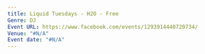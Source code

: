 ```yaml
---
title: Liquid Tuesdays - H2O - Free
Genre: DJ
Event URL: https://www.facebook.com/events/1293914440720734/
Venue: "#N/A"
Event date: "#N/A"
---
```



